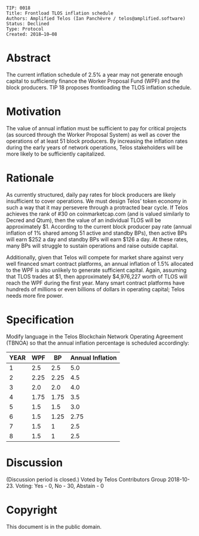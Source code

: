     TIP: 0018
    Title: Frontload TLOS inflation schedule
    Authors: Amplified Telos (Ian Panchèvre / telos@amplified.software)
    Status: Declined
    Type: Protocol
    Created: 2018–10–08

# Abstract

The current inflation schedule of 2.5% a year may not generate enough capital to sufficiently finance the Worker Proposal Fund (WPF) and the block producers. TIP 18 proposes frontloading the TLOS inflation schedule.

# Motivation

The value of annual inflation must be sufficient to pay for critical projects (as sourced through the Worker Proposal System) as well as cover the operations of at least 51 block producers. By increasing the inflation rates during the early years of network operations, Telos stakeholders will be more likely to be sufficiently capitalized.

# Rationale

As currently structured, daily pay rates for block producers are likely insufficient to cover operations. We must design Telos’ token economy in such a way that it may persevere through a protracted bear cycle. If Telos achieves the rank of #30 on coinmarketcap.com (and is valued similarly to Decred and Qtum), then the value of an individual TLOS will be approximately $1. According to the current block producer pay rate (annual inflation of 1% shared among 51 active and standby BPs), then active BPs will earn $252 a day and standby BPs will earn $126 a day. At these rates, many BPs will struggle to sustain operations and raise outside capital.

Additionally, given that Telos will compete for market share against very well financed smart contract platforms, an annual inflation of 1.5% allocated to the WPF is also unlikely to generate sufficient capital. Again, assuming that TLOS trades at $1, then approximately $4,976,227 worth of TLOS will reach the WPF during the first year. Many smart contract platforms have hundreds of millions or even billions of dollars in operating capital; Telos needs more fire power.

# Specification

Modify language in the Telos Blockchain Network Operating Agreement (TBNOA) so that the annual inflation percentage is scheduled accordingly:


| YEAR  | WPF  | BP  | Annual Inflation   |
|-------|------|-----|--------------------|
| 1    | 2.5  | 2.5  | 5.0              |
| 2    | 2.25 | 2.25  | 4.5              |
| 3    | 2.0  | 2.0  | 4.0              |
| 4    | 1.75 | 1.75 | 3.5              |
| 5    | 1.5  | 1.5  | 3.0              |
| 6    | 1.5  | 1.25 | 2.75             |
| 7    | 1.5  | 1    | 2.5              |
| 8    | 1.5  | 1    | 2.5              |


# Discussion

(Discussion period is closed.) Voted by Telos Contributors Group 2018-10-23. Voting: Yes - 0, No - 30, Abstain - 0

# Copyright

This document is in the public domain.
